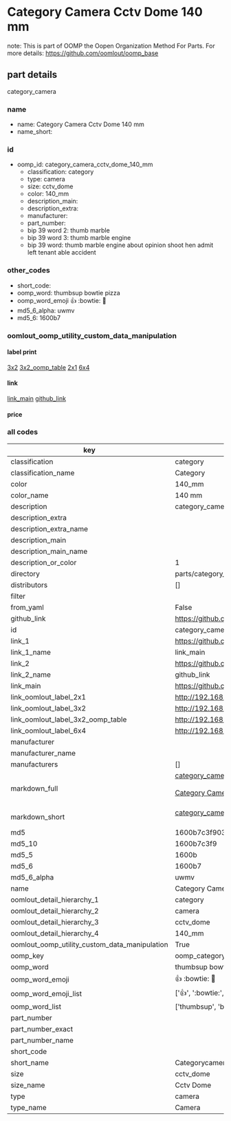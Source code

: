 # Category Camera Cctv Dome 140 mm  

note: This is part of OOMP the Oopen Organization Method For Parts. For more details: https://github.com/oomlout/oomp_base

##  part details



category_camera

### name
* name: Category Camera Cctv Dome 140 mm
* name_short: 
### id
* oomp_id: category_camera_cctv_dome_140_mm
  * classification: category
  * type: camera
  * size: cctv_dome
  * color: 140_mm
  * description_main: 
  * description_extra: 
  * manufacturer: 
  * part_number: 
  * bip 39 word 2: thumb marble
  * bip 39 word 3: thumb marble engine
  * bip 39 word: thumb marble engine about opinion shoot hen admit left tenant able accident

### other_codes
* short_code: 
* oomp_word: thumbsup bowtie pizza
* oomp_word_emoji :thumbsup: :bowtie: :pizza:
* md5_6_alpha: uwmv
* md5_6: 1600b7






### oomlout_oomp_utility_custom_data_manipulation
#### label print
[3x2](http://192.168.1.245:1112/?label=oomp%20uwmv)
[3x2_oomp_table](http://192.168.1.107:1112/?label=oomp%20uwmv)
[2x1](http://192.168.1.242:1112/?label=oomp%20uwmv)
[6x4](http://192.168.1.55:1112/?label=oomp%20uwmv)    

#### link

[link_main](https://github.com/oomlout/oomlout_oomp_current_version_messy/tree/main/parts/category_camera_cctv_dome_140_mm) [github_link](https://github.com/oomlout/oomlout_oomp_part_src/tree/main/parts/category_camera_cctv_dome_140_mm)                             

#### price







### all codes 
| key | value |  
| --- | --- |  
| classification | category |  
| classification_name | Category |  
| color | 140_mm |  
| color_name | 140 mm |  
| description | category_camera |  
| description_extra |  |  
| description_extra_name |  |  
| description_main |  |  
| description_main_name |  |  
| description_or_color | 1  |  
| directory | parts/category_camera_cctv_dome_140_mm |  
| distributors | [] |  
| filter |  |  
| from_yaml | False |  
| github_link | https://github.com/oomlout/oomlout_oomp_part_src/tree/main/parts/category_camera_cctv_dome_140_mm |  
| id | category_camera_cctv_dome_140_mm |  
| link_1 | https://github.com/oomlout/oomlout_oomp_current_version_messy/tree/main/parts/category_camera_cctv_dome_140_mm |  
| link_1_name | link_main |  
| link_2 | https://github.com/oomlout/oomlout_oomp_part_src/tree/main/parts/category_camera_cctv_dome_140_mm |  
| link_2_name | github_link |  
| link_main | https://github.com/oomlout/oomlout_oomp_current_version_messy/tree/main/parts/category_camera_cctv_dome_140_mm |  
| link_oomlout_label_2x1 | http://192.168.1.242:1112/?label=oomp%20uwmv |  
| link_oomlout_label_3x2 | http://192.168.1.245:1112/?label=oomp%20uwmv |  
| link_oomlout_label_3x2_oomp_table | http://192.168.1.107:1112/?label=oomp%20uwmv |  
| link_oomlout_label_6x4 | http://192.168.1.55:1112/?label=oomp%20uwmv |  
| manufacturer |  |  
| manufacturer_name |  |  
| manufacturers | [] |  
| markdown_full | [category_camera_cctv_dome_140_mm](https://github.com/oomlout/oomlout_oomp_current_version_messy/tree/main/parts/category_camera_cctv_dome_140_mm)<br>[](https://github.com/oomlout/oomlout_oomp_current_version_messy/tree/main/parts/category_camera_cctv_dome_140_mm)<br>[Category Camera Cctv Dome 140 Mm](https://github.com/oomlout/oomlout_oomp_current_version_messy/tree/main/parts/category_camera_cctv_dome_140_mm)<br><br> |  
| markdown_short | [category_camera_cctv_dome_140_mm](https://github.com/oomlout/oomlout_oomp_current_version_messy/tree/main/parts/category_camera_cctv_dome_140_mm)<br><br> |  
| md5 | 1600b7c3f903ad671a4db00694e1ef0b |  
| md5_10 | 1600b7c3f9 |  
| md5_5 | 1600b |  
| md5_6 | 1600b7 |  
| md5_6_alpha | uwmv |  
| name | Category Camera Cctv Dome 140 mm |  
| oomlout_detail_hierarchy_1 | category |  
| oomlout_detail_hierarchy_2 | camera |  
| oomlout_detail_hierarchy_3 | cctv_dome |  
| oomlout_detail_hierarchy_4 | 140_mm |  
| oomlout_oomp_utility_custom_data_manipulation | True |  
| oomp_key | oomp_category_camera_cctv_dome_140_mm |  
| oomp_word | thumbsup bowtie pizza |  
| oomp_word_emoji | :thumbsup: :bowtie: :pizza: |  
| oomp_word_emoji_list | [':thumbsup:', ':bowtie:', ':pizza:'] |  
| oomp_word_list | ['thumbsup', 'bowtie', 'pizza'] |  
| part_number |  |  
| part_number_exact |  |  
| part_number_name |  |  
| short_code |  |  
| short_name | Categorycamera |  
| size | cctv_dome |  
| size_name | Cctv Dome |  
| type | camera |  
| type_name | Camera |  
